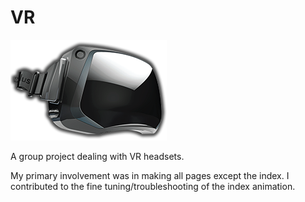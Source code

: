 # VR

<img src="vr copy/pics/vr-headset-sm.png" />

A group project dealing with VR headsets.

My primary involvement was in making all pages except the index. I contributed to the fine tuning/troubleshooting of the index animation.
